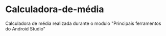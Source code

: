 # Calculadora-de-média
Calculadora de média realizada durante o modulo "Principais ferramentos do Android Studio"
